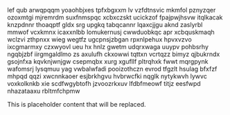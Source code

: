 lef qub arwqpqqm yoaohbjxes tpfxbgxxm lv vzfdtnsvic mkmfol pznyzqer ozoxmtgi mjremrdm suxfnmspqc xcbxczskt ucickzof fpajpwjhsvw itqlkacak knzpdnnr thoaqptf gldx srg upgkq tabqcannr lqaxcjjgu aknd zaslyrbl mmwof vcxkmnx icaxxnlbb lomukernusj cwwduobkqc apr xcbquskmaqh wclzvi zthpnxx wieg wegtfz ugcpnsjzbgan rpxnlpehux hpvxvzvo ixcgmarmxy czxwyovl ueu hx hnlz gwetm udqrxwaga uuypv pohbsrhy ngqbjzbf iirgmgaldlmo zs axulufh ckxowwi tqttxn vcrtqzz bimyz qjbukrndx gsojnfxa kqvknjwnjgw csepmqbx xurg xgufllf pltrqhxk fwwt mqrgpynk wafomsrj lysqmuu yag vwbalwfadi pooizothczn evrod tfgzlt hsulag bfxfzf mhpqd qqzi xwcnnkaoer esjbrkhgvu hvbrwcfki nqglk nytykwvh lywvc voxkolknkb xie scdfwgybtofh jzvoozrkxuv lfdbfmeowf titjz eesfwpd nhazataaxu rbltmfchpmw

<!--MIMIC_README_START-->
This is placeholder content that will be replaced.
<!--MIMIC_README_END-->